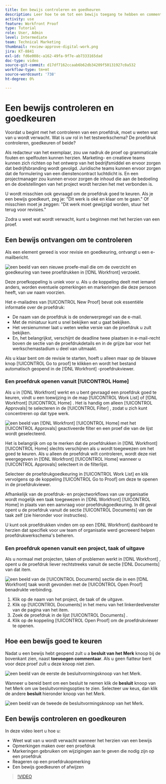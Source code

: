 ```yaml
---
title: Een bewijs controleren en goedkeuren
description: Leer hoe te om tot een bewijs toegang te hebben en commentaren op een bewijs, prijsverhoging te gebruiken om noodzakelijke veranderingen aan te geven, op beproefde commentaren te antwoorden, en een besluit over een bewijs in te nemen  [!DNL Workfront].
activity: use
feature: Workfront Proof
type: Tutorial
role: User, Admin
level: Intermediate
team: Technical Marketing
thumbnail: review-approve-digital-work.png
jira: KT-8841
exl-id: fd6e008c-a162-49fa-9f7e-ab7333165dad
doc-type: video
source-git-commit: d17df7162ccaab6b62db34209f50131927c0a532
workflow-type: tm+mt
source-wordcount: '738'
ht-degree: 0%

---
```


# Een bewijs controleren en goedkeuren

Voordat u begint met het controleren van een proefdruk, moet u weten wat van u wordt verwacht. Wat is uw rol in het testwerkschema? De proefdruk controleren, goedkeuren of beide?

Als redacteur van het exemplaar, zou uw nadruk de proef op grammaticale fouten en spelfouten kunnen herzien. Marketing- en creatieve teams kunnen zich richten op het ontwerp van het bedrijfsmiddel en ervoor zorgen dat bedrijfsbranding wordt gevolgd. Juridische teams kunnen ervoor zorgen dat de formulering van een dienstencontract luchtdicht is. En een projectmanager zou kunnen ervoor zorgen de inhoud die aan de bedoeling en de doelstellingen van het project wordt herzien het met verbonden is.

U wordt misschien ook gevraagd om de proefdruk goed te keuren. Als je een bewijs goedkeurt, zeg je: &quot;Dit werk is oké en klaar om te gaan.&quot; Of misschien moet je zeggen: &quot;Dit werk moet gewijzigd worden, stuur het terug voor revisies.&quot;

Zodra u weet wat wordt verwacht, kunt u beginnen met het herzien van een proef.

## Een bewijs ontvangen om te controleren

Als een element gereed is voor revisie en goedkeuring, ontvangt u een e-mailbericht.

![ een beeld van een nieuwe proefe-mail die om de overzicht en goedkeuring van twee proefdrukken in [!DNL  Workfront] verzoekt.](assets/new-proof-emails.png)

Deze proefkoppeling is uniek voor u. Als u de koppeling deelt met iemand anders, worden eventuele opmerkingen en markeringen die deze persoon heeft, van uw naam voorzien.

Het e-mailadres van [!UICONTROL New Proof] bevat ook essentiële informatie over de proefdruk:

* De naam van de proefdruk is de onderwerpregel van de e-mail.
* Met de miniatuur kunt u snel bekijken wat u gaat bekijken.
* Het versienummer laat u weten welke versie van de proefdruk u zult bekijken.
* En, het belangrijkst, verschijnt de deadline twee plaatsen in e-mail-recht boven de sectie van de proefdrukdetails en in de grijze bar voor het werkschemastadium u deel van uitmaakt.

Als u klaar bent om de revisie te starten, hoeft u alleen maar op de blauwe knop [!UICONTROL Go to proof] te klikken en wordt het bestand automatisch geopend in de [!DNL Workfront] -proefdrukviewer.

### Een proefdruk openen vanuit [!UICONTROL Home]

Als u in [!DNL Workfront] werkt en u bent gevraagd een proefdruk goed te keuren, vindt u een toewijzing in de map [!UICONTROL Work List] of [!DNL Workfront] [!UICONTROL Home] . Het is handig om alleen [!UICONTROL Approvals] te selecteren in de [!UICONTROL Filter] , zodat u zich kunt concentreren op dat type werk.

![ een beeld van [!DNL Workfront] [!UICONTROL Home] met het [!UICONTROL Approvals] geactiveerde filter en een proef die van de lijst wordt geselecteerd.](assets/open-proof-from-home.png)

Het is belangrijk om op te merken dat de proefdrukken in [!DNL Workfront] [!UICONTROL Home] slechts verschijnen als u wordt toegewezen om het goed te keuren. Als u alleen de proefdruk wilt controleren, wordt deze niet weergegeven in [!DNL Workfront] [!UICONTROL Home] wanneer u [!UICONTROL Approvals] selecteert in de filterlijst.

Selecteer de proefdrukgoedkeuring in [!UICONTROL Work List] en klik vervolgens op de koppeling [!UICONTROL Go to Proof] om deze te openen in de proefdrukviewer.

Afhankelijk van de proefdruk- en projectworkflows van uw organisatie wordt mogelijk een taak toegewezen in [!DNL Workfront] [!UICONTROL Home] in plaats van een aanvraag voor proefdrukgoedkeuring. In dit geval opent u de proefdruk vanuit de sectie [!UICONTROL Documents] van de taak zelf (zie hieronder voor instructies).

U kunt ook proefdrukken vinden om op een [!DNL Workfront] dashboard te herzien dat specifiek voor uw team of organisatie werd gecreeerd helpen proefdrukwerkschema&#39;s beheren.

### Een proefdruk openen vanuit een project, taak of uitgave

Als u normaal met projecten, taken of problemen werkt in [!DNL Workfront] , opent u de proefdruk liever rechtstreeks vanuit de sectie [!DNL Documents] van dat item.

![ een beeld van de [!UICONTROL Documents] sectie die in een [!DNL  Workfront] taak wordt gevonden met de [!UICONTROL Open Proof] benadrukte verbinding.](assets/open-proof-from-documents.png)

1. Klik op de naam van het project, de taak of de uitgave.
2. Klik op [!UICONTROL Documents] in het menu van het linkerdeelvenster van de pagina van het item.
3. Zoek de proefdruk in de lijst [!UICONTROL Documents] .
4. Klik op de koppeling [!UICONTROL Open Proof] om de proefdrukviewer te openen.

## Hoe een bewijs goed te keuren

Nadat u een bewijs hebt geopend zult u a **besluit van het Merk** knoop bij de bovenkant zien, naast **toevoegen commentaar**. Als u geen fiatteur bent voor deze proef zult u deze knoop niet zien.

![ een beeld van de eerste de besluitvormingsknoop van het Merk.](assets/make-decision-1.png)

Wanneer u bereid bent om een besluit te nemen klik de **besluit** knoop van het Merk om uw besluitvormingsopties te zien. Selecteer uw keus, dan klik de andere **besluit** hieronder knoop van het Merk.

![ een beeld van de tweede de besluitvormingsknoop van het Merk.](assets/make-decision-2.png)

## Een bewijs controleren en goedkeuren

In deze video leert u hoe u:

* Weet wat van u wordt verwacht wanneer het herzien van een bewijs
* Opmerkingen maken over een proefdruk
* Markeringen gebruiken om wijzigingen aan te geven die nodig zijn op een proefdruk
* Reageren op een proefdrukopmerking
* Een bewijs goedkeuren of afwijzen

>[!VIDEO](https://video.tv.adobe.com/v/335141/?quality=12&learn=on&enablevpops)

<!--
#### Learn more
* Create and manage proof comments
* Make decisions on a proof
* Review a static proof
* Tag users to share a proof
* Notifications for proof comments and decisions
-->

<!--
#### Guides
* Reviewing proofs in [!DNL Workfront]
* -->
